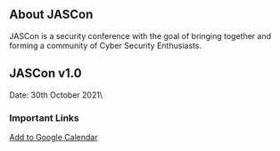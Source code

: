 ## About JASCon
JASCon is a security conference with the goal of bringing together and forming a community of Cyber Security Enthusiasts.

## JASCon v1.0
Date: 30th October 2021\
### Important Links
[Add to Google Calendar]()